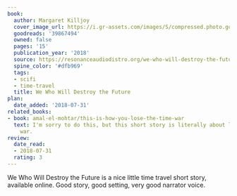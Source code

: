 ```yaml
---
book:
  author: Margaret Killjoy
  cover_image_url: https://i.gr-assets.com/images/S/compressed.photo.goodreads.com/books/1523933891l/39867494._SY475_.jpg
  goodreads: '39867494'
  owned: false
  pages: '15'
  publication_year: '2018'
  source: https://resonanceaudiodistro.org/we-who-will-destroy-the-future/
  spine_color: '#dfb969'
  tags:
  - scifi
  - time-travel
  title: We Who Will Destroy the Future
plan:
  date_added: '2018-07-31'
related_books:
- book: amal-el-mohtar/this-is-how-you-lose-the-time-war
  text: I'm sorry to do this, but this short story is literally about losing the time
    war.
review:
  date_read:
  - 2018-07-31
  rating: 3
---
```


We Who Will Destroy the Future is a nice little time travel short story, available online.
Good story, good setting, very good narrator voice.
